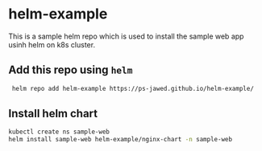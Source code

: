# helm-example

This is a sample helm repo which is used to install the sample web app usinh helm on k8s cluster.

## Add this repo using `helm`

```sh
 helm repo add helm-example https://ps-jawed.github.io/helm-example/
```

## Install helm chart

```sh
kubectl create ns sample-web
helm install sample-web helm-example/nginx-chart -n sample-web
```
